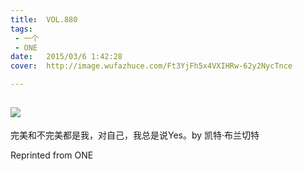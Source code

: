 ```yaml
---
title:	VOL.880
tags:
 - 一个
 - ONE
date:	2015/03/6 1:42:28
cover:	http://image.wufazhuce.com/Ft3YjFh5x4VXIHRw-62y2NycTnce

---
```

![](http://image.wufazhuce.com/Ft3YjFh5x4VXIHRw-62y2NycTnce)
---

完美和不完美都是我，对自己，我总是说Yes。by 凯特·布兰切特
 
Reprinted from ONE
